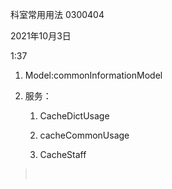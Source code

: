 科室常用用法 0300404

2021年10月3日

1:37

1.  Model:commonInformationModel

2.  服务：

    1.  CacheDictUsage

    2.  cacheCommonUsage

    3.  CacheStaff

>  
